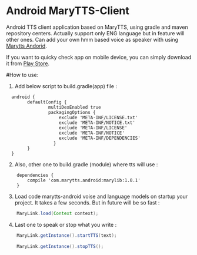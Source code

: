 # Android MaryTTS-Client
Android TTS client application based on MaryTTS, using gradle and maven repository centers. Actually support only ENG language but in feature will other ones. Can add your own hmm based voice as speaker with using [Marytts Andorid](https://github.com/AndroidMaryTTS/AndroidMaryTTS).

If you want to quicky check app on mobile device, you can simply download it from [Play Store](https://play.google.com/store/apps/details?id=com.marytts.android).

#How to use: 

1) Add below script to build.gradle(app) file : 
```
  android {
  	    defaultConfig {
        		multiDexEnabled true
        		packagingOptions {
        		    exclude 'META-INF/LICENSE.txt'
        		    exclude 'META-INF/NOTICE.txt'
        		    exclude 'META-INF/LICENSE'
        		    exclude 'META-INF/NOTICE'
        		    exclude 'META-INF/DEPENDENCIES'
  	     	      }
  	    }
  }
```
2) Also, other one to build.gradle (module) where tts will use : 
```
	dependencies {
	    compile 'com.marytts.android:marylib:1.0.1'
	}
```

3) Load code marytts-android voise and language models on startup your project. It takes a few seconds. But in future will be so fast : 
```java
	MaryLink.load(Context context); 
```
4) Last one to speak or stop what you write : 
```java
 	MaryLink.getInstance().startTTS(text);
	
	MaryLink.getInstance().stopTTS();
```
